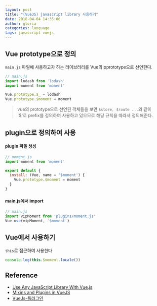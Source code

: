 ```yaml
---
layout: post
title: "(VueJS) javascript library 사용하기"
date: 2018-04-04 14:35:00
author: gloria
categories: language
tags: javascript vuejs
---
```


## Vue prototype으로 정의
`main.js` 파일에 사용하고자 하는 라이브러리를 Vue의 pprototype으로 선언한다.
```javascript
// main.js
import lodash from 'lodash'
import moment from 'moment'

Vue.prototype.$_ = lodash
Vue.prototype.$moment = moment
```
> vue의 prototype으로 선언된 객체들을 보면 `$store, $route ...`와 같이 '$'로 prefix를 정의하여 사용하고 있으므로 해당 규칙을 따라서 정의해준다.

## plugin으로 정의하여 사용
#### plugin 파일 생성
```javascript
// moment.js
import moment from 'moment'

export default {
  install: (Vue, name = '$moment') {
    Vue.prototype.$moment = moment
  }
}
```

#### main.js에서 import
```javascript
// main.js
import vipMoment from 'plugins/moment.js'
Vue.use(vipMoment, '$moment')
```

## Vue에서 사용하기
`this`로 접근하여 사용한다
```javascript
console.log(this.$moment.locale())
```

## Reference
- [Use Any JavaScript Library With Vue.js](https://dzone.com/articles/use-any-javascript-library-with-vuejs)
- [Mixins and Plugins in VueJS](https://medium.com/@denny.headrick/mixins-and-plugins-in-vuejs-ecee9b37d1bd)
- [VueJs-플러그인](https://kr.vuejs.org/v2/guide/plugins.html)
